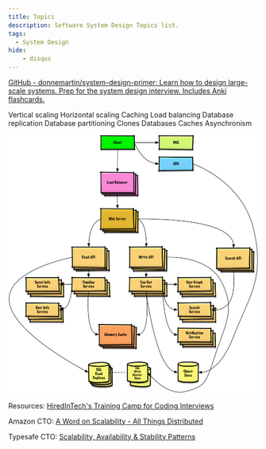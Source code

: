 ```yaml
---
title: Topics
description: Software System Design Topics list.
tags:
  - System Design
hide:
    - disqus
---
```


[GitHub - donnemartin/system-design-primer: Learn how to design large-scale systems. Prep for the system design interview. Includes Anki flashcards.](https://github.com/donnemartin/system-design-primer)

Vertical scaling
Horizontal scaling
Caching
Load balancing
Database replication
Database partitioning
Clones
Databases
Caches
Asynchronism

![Index of system design topics](https://github.com/donnemartin/system-design-primer/blob/master/images/jrUBAF7.png?raw=true)

Resources:
[HiredInTech's Training Camp for Coding Interviews](https://www.hiredintech.com/classrooms/system-design/lesson/52)

Amazon CTO:
[A Word on Scalability - All Things Distributed](https://www.allthingsdistributed.com/2006/03/a_word_on_scalability.html)

Typesafe CTO:
[Scalability, Availability & Stability Patterns](https://www.slideshare.net/jboner/scalability-availability-stability-patterns/)
